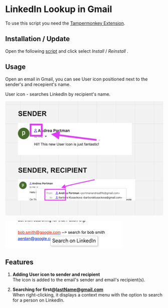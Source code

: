 # LinkedIn Lookup in Gmail

To use this script you need the [Tampermonkey Extension](https://chrome.google.com/webstore/detail/tampermonkey/dhdgffkkebhmkfjojejmpbldmpobfkfo).

## Installation / Update

Open the following [script](https://github.com/kbarushkaa/tampermonkey-linkedin-lookup/raw/main/linkedin-lookup.user.js) and click select _Install_ / _Reinstall_ .

## Usage

Open an email in Gmail, you can see User icon positioned next to the sender's and recepient's name.

User icon - searches LinkedIn by recipient's name.

![Usage example](img.png)

![Usage example](context-menu.png)

## Features

1. **Adding User icon to sender and recipient**  
   The icon is added to the email's sender and email's recipient(s).

2. **Searching for first@lastName@gmail.com**  
   When right-clicking, it displays a context menu with the option to search for a person on LinkedIn.

